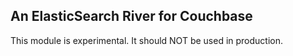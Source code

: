 ## An ElasticSearch River for Couchbase ##

This module is experimental.  It should NOT be used in production.
